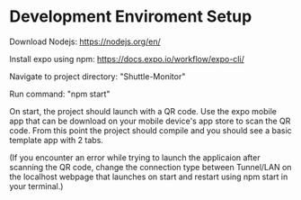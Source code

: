 # Development Enviroment Setup

Download Nodejs: https://nodejs.org/en/

Install expo using npm: https://docs.expo.io/workflow/expo-cli/

Navigate to project directory: "Shuttle-Monitor"

Run command: "npm start"

On start, the project should launch with a QR code.
Use the expo mobile app that can be download on your mobile device's app store to scan the QR code.
From this point the project should compile and you should see a basic template app with 2 tabs.

(If you encounter an error while trying to launch the applicaion after scanning the QR code, change the connection type between Tunnel/LAN on the localhost webpage that launches on start and restart using npm start in your terminal.)
